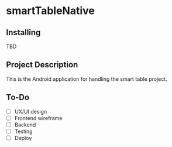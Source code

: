# smartTableNative

## Installing

TBD

## Project Description
This is the Android application for handling the smart table project. 


## To-Do
- [ ] UX/UI design
- [ ] Frontend wireframe
- [ ] Backend
- [ ] Testing
- [ ] Deploy